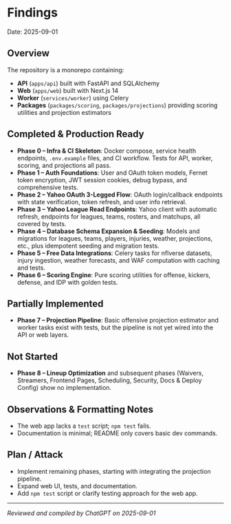 # Findings

Date: 2025-09-01

## Overview
The repository is a monorepo containing:
- **API** (`apps/api`) built with FastAPI and SQLAlchemy
- **Web** (`apps/web`) built with Next.js 14
- **Worker** (`services/worker`) using Celery
- **Packages** (`packages/scoring`, `packages/projections`) providing scoring utilities and projection estimators

## Completed & Production Ready
- **Phase 0 – Infra & CI Skeleton**: Docker compose, service health endpoints, `.env.example` files, and CI workflow. Tests for API, worker, scoring, and projections all pass.
- **Phase 1 – Auth Foundations**: User and OAuth token models, Fernet token encryption, JWT session cookies, debug bypass, and comprehensive tests.
- **Phase 2 – Yahoo OAuth 3-Legged Flow**: OAuth login/callback endpoints with state verification, token refresh, and user info retrieval.
- **Phase 3 – Yahoo League Read Endpoints**: Yahoo client with automatic refresh, endpoints for leagues, teams, rosters, and matchups, all covered by tests.
- **Phase 4 – Database Schema Expansion & Seeding**: Models and migrations for leagues, teams, players, injuries, weather, projections, etc., plus idempotent seeding and migration tests.
- **Phase 5 – Free Data Integrations**: Celery tasks for nflverse datasets, injury ingestion, weather forecasts, and WAF computation with caching and tests.
- **Phase 6 – Scoring Engine**: Pure scoring utilities for offense, kickers, defense, and IDP with golden tests.

## Partially Implemented
- **Phase 7 – Projection Pipeline**: Basic offensive projection estimator and worker tasks exist with tests, but the pipeline is not yet wired into the API or web layers.

## Not Started
- **Phase 8 – Lineup Optimization** and subsequent phases (Waivers, Streamers, Frontend Pages, Scheduling, Security, Docs & Deploy Config) show no implementation.

## Observations & Formatting Notes
- The web app lacks a `test` script; `npm test` fails.
- Documentation is minimal; README only covers basic dev commands.

## Plan / Attack
- Implement remaining phases, starting with integrating the projection pipeline.
- Expand web UI, tests, and documentation.
- Add `npm test` script or clarify testing approach for the web app.

---

*Reviewed and compiled by ChatGPT on 2025-09-01*
